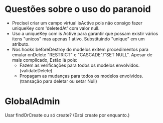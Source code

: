 # Questões sobre o uso do paranoid

- Precisei criar um campo virtual isActive pois não consigo fazer uniqueKey com 'deletedAt' com valor null.
- Uso a uniqueKey com is Active para garantir que possam existir vários itens "unicos" mas apenas 1 ativo. Substituindo "unique" em um atributo.
- Nos hooks beforeDestroy do modelos exitem procedimentos para emular onDelete "RESTRICT" e "CASCADE"/"SET NULL". Apesar de mais complicado, Estão lá pois:
  - Fazem as verificações para todos os modelos envolvidos. (validateDelete)
  - Propagam as mudanças para todos os modelos envolvidos. (transação para deletar ou setar Null)

# GlobalAdmin

Usar findOrCreate ou só create? (Está create por enquanto.)
